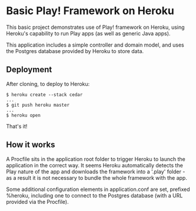 # Basic Play! Framework on Heroku #

This basic project demonstrates use of Play! framework on Heroku, using Heroku's capability to run Play apps (as well as generic Java apps).

This application includes a simple controller and domain model, and uses the Postgres database provided by Heroku to store data.

## Deployment ##

After cloning, to deploy to Heroku:

	$ heroku create --stack cedar
	...
	$ git push heroku master
	...
	$ heroku open

That's it!

## How it works ##

A Procfile sits in the application root folder to trigger Heroku to launch the application in the correct way. It seems Heroku automatically detects the Play nature of the app and downloads the framework into a '.play' folder - as a result it is not necessary to bundle the whole framework with the app.

Some additional configuration elements in application.conf are set, prefixed %heroku, including one to connect to the Postgres database (with a URL provided via the Procfile).